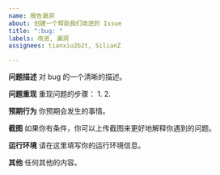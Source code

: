 ```yaml
---
name: 报告漏洞
about: 创建一个帮助我们改进的 Issue
title: ":bug: "
labels: 改进, 漏洞
assignees: tianxiu2b2t, SilianZ

---
```


**问题描述**
对 bug 的一个清晰的描述。

**问题重现**
重现问题的步骤：
1. 
2. 

**预期行为**
你预期会发生的事情。

**截图**
如果你有条件，你可以上传截图来更好地解释你遇到的问题。

**运行环境**
请在这里填写你的运行环境信息。

**其他**
任何其他的内容。
